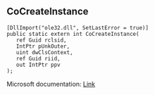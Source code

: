## CoCreateInstance

```
[DllImport("ole32.dll", SetLastError = true)]
public static extern int CoCreateInstance(
   ref Guid rclsid,
   IntPtr pUnkOuter,
   uint dwClsContext,
   ref Guid riid,
   out IntPtr ppv
);
```

Microsoft documentation: [Link](https://docs.microsoft.com/en-us/windows/win32/api/combaseapi/nf-combaseapi-cocreateinstance)
